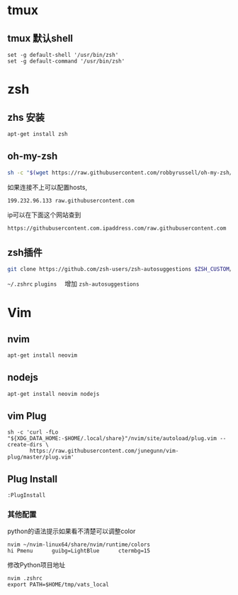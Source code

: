 # tmux 
## tmux 默认shell
```
set -g default-shell '/usr/bin/zsh'
set -g default-command '/usr/bin/zsh'
```

# zsh
## zhs 安装
```bash
apt-get install zsh
```

## oh-my-zsh
```bash
sh -c "$(wget https://raw.githubusercontent.com/robbyrussell/oh-my-zsh/master/tools/install.sh -O -)"
```

如果连接不上可以配置hosts,
```bash
199.232.96.133 raw.githubusercontent.com
```

ip可以在下面这个网站查到
```bash
https://githubusercontent.com.ipaddress.com/raw.githubusercontent.com
```

## zsh插件
```bash
git clone https://github.com/zsh-users/zsh-autosuggestions $ZSH_CUSTOM/plugins/zsh-autosuggestions
```

`~/.zshrc`  `plugins  ` 增加  `zsh-autosuggestions`


# Vim
## nvim

```bash
apt-get install neovim
```

## nodejs
```bash
apt-get install neovim nodejs
```

## vim Plug
```
sh -c 'curl -fLo "${XDG_DATA_HOME:-$HOME/.local/share}"/nvim/site/autoload/plug.vim --create-dirs \
       https://raw.githubusercontent.com/junegunn/vim-plug/master/plug.vim'
```

## Plug Install
```vim
:PlugInstall
```


### 其他配置

python的语法提示如果看不清楚可以调整color
```
nvim ~/nvim-linux64/share/nvim/runtime/colors 
hi Pmenu      guibg=LightBlue      ctermbg=15
```

修改Python项目地址
```
nvim .zshrc
export PATH=$HOME/tmp/vats_local
```
